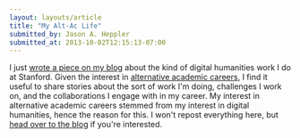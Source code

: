 ```yaml
---
layout: layouts/article
title: "My Alt-Ac Life"
submitted_by: Jason A. Heppler
submitted_at: 2013-10-02T12:15:13-07:00
---
```


I just [wrote a piece on my blog](http://jasonheppler.org/2013/10/02/my-alt-ac-life.html) about the kind of digital humanities work I do at Stanford. Given the interest in [alternative academic careers](http://mediacommons.futureofthebook.org/alt-ac/), I find it useful to share stories about the sort of work I'm doing, challenges I work on, and the collaborations I engage with in my career. My interest in alternative academic careers stemmed from my interest in digital humanities, hence the reason for this. I won't repost everything here, but [head over to the blog](http://jasonheppler.org/2013/10/02/my-alt-ac-life.html) if you're interested. 


 